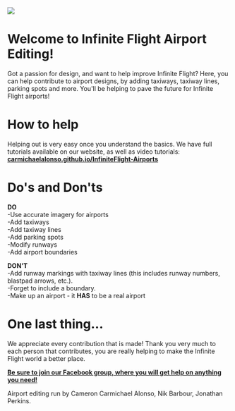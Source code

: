 <img src="https://fbcdn-sphotos-f-a.akamaihd.net/hphotos-ak-xpf1/v/t1.0-9/10978564_616559928490437_5560742316541826913_n.jpg?oh=75994dd96ae4fed3b0f634a2eace2fdc&oe=55602732&__gda__=1432543320_232e888febddbe1ad6b1b8fe7e55f273" />

Welcome to Infinite Flight Airport Editing!
===================
Got a passion for design, and want to help improve Infinite Flight? Here, you can help contribute to airport designs, by adding taxiways, taxiway lines, parking spots and more. You'll be helping to pave the future for Infinite Flight airports!

How to help
===================
Helping out is very easy once you understand the basics. We have full tutorials available on our website, as well as video tutorials:<br>
**[carmichaelalonso.github.io/InfiniteFlight-Airports](http://carmichaelalonso.github.io/InfiniteFlight-Airports/)**

Do's and Don'ts
==================
**DO**<br>
-Use accurate imagery for airports<br>
-Add taxiways<br>
-Add taxiway lines<br>
-Add parking spots<br>
-Modify runways<br>
-Add airport boundaries<br>

**DON'T**<br>
-Add runway markings with taxiway lines (this includes runway numbers, blastpad arrows, etc.).<br>
-Forget to include a boundary.<br>
-Make up an airport - it **HAS** to be a real airport<br>

One last thing...
==================
We appreciate every contribution that is made! Thank you very much to each person that contributes, you are really helping to make the Infinite Flight world a better place.

**[Be sure to join our Facebook group, where you will get help on anything you need!](http://www.facebook.com/groups/infiniteflightairportediting/)**

Airport editing run by Cameron Carmichael Alonso, Nik Barbour, Jonathan Perkins.
